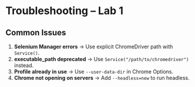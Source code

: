 # Troubleshooting – Lab 1

## Common Issues
1. **Selenium Manager errors** → Use explicit ChromeDriver path with `Service()`.
2. **executable_path deprecated** → Use `Service("/path/to/chromedriver")` instead.
3. **Profile already in use** → Use `--user-data-dir` in Chrome Options.
4. **Chrome not opening on servers** → Add `--headless=new` to run headless.
